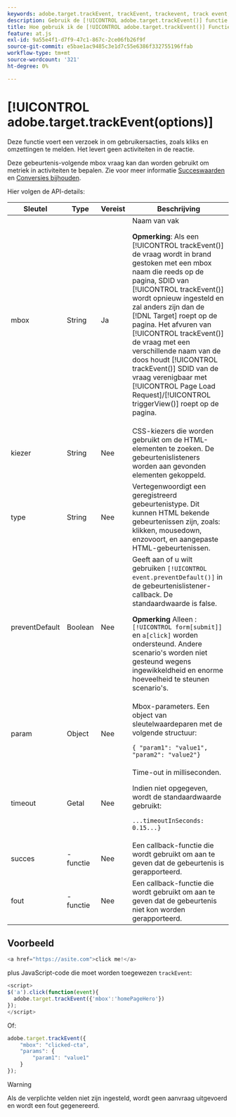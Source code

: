 ```yaml
---
keywords: adobe.target.trackEvent, trackEvent, trackevent, track event, at.js, functions, function, preventDefault, preventdefault, prevent default, adobe.target.trackEvent
description: Gebruik de [!UICONTROL adobe.target.trackEvent()] functie voor de [!DNL Adobe Target] om.js JavaScript bibliotheek in werking te stellen om een verzoek in werking te stellen om gebruikersacties, zoals kliks en omzettingen op uw plaats te melden.
title: Hoe gebruik ik de [!UICONTROL adobe.target.trackEvent()] Functie?
feature: at.js
exl-id: 9a55e4f1-d7f9-47c1-867c-2ce06fb26f9f
source-git-commit: e5bae1ac9485c3e1d7c55e6386f332755196ffab
workflow-type: tm+mt
source-wordcount: '321'
ht-degree: 0%

---
```


# [!UICONTROL adobe.target.trackEvent(options)]

Deze functie voert een verzoek in om gebruikersacties, zoals kliks en omzettingen te melden. Het levert geen activiteiten in de reactie.

Deze gebeurtenis-volgende mbox vraag kan dan worden gebruikt om metriek in activiteiten te bepalen. Zie voor meer informatie [Succeswaarden](https://experienceleague.adobe.com/docs/target/using/activities/success-metrics/success-metrics.html) en [Conversies bijhouden](../how-to-deployatjs/implement-target-without-a-tag-manager.md#track-conversions).

Hier volgen de API-details:

| Sleutel | Type | Vereist | Beschrijving |
|--- |--- |--- |--- |
| mbox | String | Ja | Naam van vak<P>**Opmerking**: Als een [!UICONTROL trackEvent()] de vraag wordt in brand gestoken met een mbox naam die reeds op de pagina, SDID van [!UICONTROL trackEvent()] wordt opnieuw ingesteld en zal anders zijn dan de [!DNL Target] roept op de pagina. Het afvuren van [!UICONTROL trackEvent()] de vraag met een verschillende naam van de doos houdt [!UICONTROL trackEvent()] SDID van de vraag verenigbaar met [!UICONTROL Page Load Request]/[!UICONTROL triggerView()] roept op de pagina. |
| kiezer | String | Nee | CSS-kiezers die worden gebruikt om de HTML-elementen te zoeken. De gebeurtenislisteners worden aan gevonden elementen gekoppeld. |
| type | String | Nee | Vertegenwoordigt een geregistreerd gebeurtenistype. Dit kunnen HTML bekende gebeurtenissen zijn, zoals: klikken, mousedown, enzovoort, en aangepaste HTML-gebeurtenissen. |
| preventDefault | Boolean | Nee | Geeft aan of u wilt gebruiken `[!UICONTROL event.preventDefault()]` in de gebeurtenislistener-callback. De standaardwaarde is false.<P>**Opmerking** Alleen : `[!UICONTROL form[submit]]` en `a[click]` worden ondersteund. Andere scenario&#39;s worden niet gesteund wegens ingewikkeldheid en enorme hoeveelheid te steunen scenario&#39;s. |
| param | Object | Nee | Mbox-parameters. Een object van sleutelwaardeparen met de volgende structuur:<P>`{ "param1": "value1", "param2": "value2"}` |
| timeout | Getal | Nee | Time-out in milliseconden.<P>Indien niet opgegeven, wordt de standaardwaarde gebruikt:<P>`...timeoutInSeconds: 0.15...}` |
| succes | -functie | Nee | Een callback-functie die wordt gebruikt om aan te geven dat de gebeurtenis is gerapporteerd. |
| fout | -functie | Nee | Een callback-functie die wordt gebruikt om aan te geven dat de gebeurtenis niet kon worden gerapporteerd. |

## Voorbeeld

```javascript {line-numbers="true"}
<a href="https://asite.com">click me!</a> 
```

plus JavaScript-code die moet worden toegewezen `trackEvent`:

```javascript {line-numbers="true"}
<script> 
$('a').click(function(event){ 
  adobe.target.trackEvent({'mbox':'homePageHero'}) 
}); 
</script> 
```

Of:

```javascript {line-numbers="true"}
adobe.target.trackEvent({ 
    "mbox": "clicked-cta", 
    "params": { 
        "param1": "value1" 
    } 
});
```

>[!WARNING]
>
>Als de verplichte velden niet zijn ingesteld, wordt geen aanvraag uitgevoerd en wordt een fout gegenereerd.
